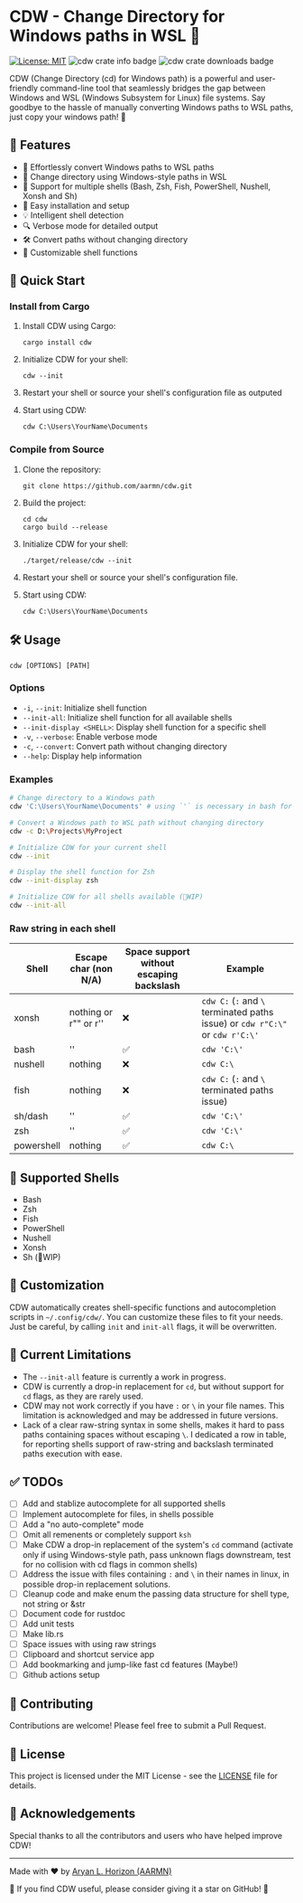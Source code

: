 # CDW - Change Directory for Windows paths in WSL 🚀

[![License: MIT](https://img.shields.io/badge/License-MIT-yellow.svg)](https://opensource.org/licenses/MIT)
![cdw crate info badge](https://badgers.space/crates/downloads/cdw)
![cdw crate downloads badge](https://badgers.space/crates/info/cdw)
<!-- ![Bash](https://img.shields.io/badge/Bash-Support-4EAA25?style=for-the-badge&logo=gnubash&logoColor=white)
![Zsh](https://img.shields.io/badge/Supports-Zsh-F15A24?style=for-the-badge)
![Fish](https://img.shields.io/badge/Supports-Fish-4AAE46?style=for-the-badge)
![PowerShell](https://img.shields.io/badge/Supports-PowerShell-5391FE?style=for-the-badge&logo=powershell&logoColor=white)
![PowerShell](https://img.shields.io/badge/powershell-5391FE?style=for-the-badge&logo=powershell&logoColor=white)
![Nushell](https://img.shields.io/badge/Supports-Nushell-4E9A06?style=for-the-badge)
![Xonsh](https://img.shields.io/badge/Supports-Xonsh-3776AB?style=for-the-badge)
![Sh](https://img.shields.io/badge/Supports-Sh-4EAA25?style=for-the-badge) -->

CDW (Change Directory (cd) for Windows path) is a powerful and user-friendly command-line tool that seamlessly bridges the gap between Windows and WSL (Windows Subsystem for Linux) file systems. Say goodbye to the hassle of manually converting Windows paths to WSL paths, just copy your windows path! 🎉

## 🌟 Features

- 🔄 Effortlessly convert Windows paths to WSL paths
- 📂 Change directory using Windows-style paths in WSL
- 🐚 Support for multiple shells (Bash, Zsh, Fish, PowerShell, Nushell, Xonsh and Sh)
- 🚀 Easy installation and setup
- 💡 Intelligent shell detection
- 🔍 Verbose mode for detailed output
- 🛠️ Convert paths without changing directory
- 🎨 Customizable shell functions

## 🚀 Quick Start

### Install from Cargo

1. Install CDW using Cargo:
   ```
   cargo install cdw
   ```

2. Initialize CDW for your shell:
   ```
   cdw --init
   ```

3. Restart your shell or source your shell's configuration file as outputed

4. Start using CDW:
   ```
   cdw C:\Users\YourName\Documents
   ```

### Compile from Source

1. Clone the repository:
   ```
   git clone https://github.com/aarmn/cdw.git
   ```

2. Build the project:
   ```
   cd cdw
   cargo build --release
   ```

3. Initialize CDW for your shell:
   ```
   ./target/release/cdw --init
   ```

4. Restart your shell or source your shell's configuration file.

5. Start using CDW:
   ```
   cdw C:\Users\YourName\Documents
   ```

## 🛠️ Usage

```
cdw [OPTIONS] [PATH]
```

### Options

- `-i`, `--init`: Initialize shell function
- `--init-all`: Initialize shell function for all available shells
- `--init-display <SHELL>`: Display shell function for a specific shell
- `-v`, `--verbose`: Enable verbose mode
- `-c`, `--convert`: Convert path without changing directory
- `--help`: Display help information

### Examples

```bash
# Change directory to a Windows path
cdw 'C:\Users\YourName\Documents' # using `'` is necessary in bash for `\` to be interpreted as raw string and remain unescaped, check your shells for more info on raw/unescaped strings

# Convert a Windows path to WSL path without changing directory
cdw -c D:\Projects\MyProject

# Initialize CDW for your current shell
cdw --init

# Display the shell function for Zsh
cdw --init-display zsh

# Initialize CDW for all shells available (🚧WIP)
cdw --init-all
```

### Raw string in each shell

| Shell      | Escape char (non N/A)       | Space support without escaping backslash | Example                     |
|------------|-----------------------------|------------------------------------------|-----------------------------|
| xonsh      | nothing or r"" or r''       |❌                                        |`cdw C:` (`:` and `\` terminated paths issue) or `cdw r"C:\"` or `cdw r'C:\'` |
| bash       | ''                          |✅                                        |`cdw 'C:\'`                                   |
| nushell    | nothing                     |❌                                        |`cdw C:\`                                     |
| fish       | nothing                     |❌                                        |`cdw C:` (`:` and `\` terminated paths issue) |
| sh/dash    | ''                          |✅                                        |`cdw 'C:\'`                                   |
| zsh        | ''                          |✅                                        |`cdw 'C:\'`                                   |
| powershell | nothing                     |✅                                        |`cdw C:\`                                     |

## 🐚 Supported Shells

- Bash
- Zsh
- Fish
- PowerShell
- Nushell
- Xonsh
- Sh (🚧WIP)

## 🎨 Customization

CDW automatically creates shell-specific functions and autocompletion scripts in `~/.config/cdw/`. You can customize these files to fit your needs. Just be careful, by calling `init` and `init-all` flags, it will be overwritten.

## 🚧 Current Limitations

- The `--init-all` feature is currently a work in progress.
- CDW is currently a drop-in replacement for `cd`, but without support for `cd` flags, as they are rarely used.
- CDW may not work correctly if you have `:` or `\` in your file names. This limitation is acknowledged and may be addressed in future versions.
- Lack of a clear raw-string syntax in some shells, makes it hard to pass paths containing spaces without escaping `\`. I dedicated a row in table, for reporting shells support of raw-string and backslash terminated paths execution with ease.

## ✅ TODOs

- [ ] Add and stablize autocomplete for all supported shells
- [ ] Implement autocomplete for files, in shells possible
- [ ] Add a "no auto-complete" mode
- [ ] Omit all remenents or completely support `ksh`
- [ ] Make CDW a drop-in replacement of the system's `cd` command (activate only if using Windows-style path, pass unknown flags downstream, test for no collision with cd flags in common shells)
- [ ] Address the issue with files containing `:` and `\` in their names in linux, in possible drop-in replacement solutions.
- [ ] Cleanup code and make enum the passing data structure for shell type, not string or &str
- [ ] Document code for rustdoc
- [ ] Add unit tests
- [ ] Make lib.rs
- [ ] Space issues with using raw strings
- [ ] Clipboard and shortcut service app
- [ ] Add bookmarking and jump-like fast cd features (Maybe!)
- [ ] Github actions setup

## 🤝 Contributing

Contributions are welcome! Please feel free to submit a Pull Request.

## 📜 License

This project is licensed under the MIT License - see the [LICENSE](LICENSE) file for details.

## 🙏 Acknowledgements

Special thanks to all the contributors and users who have helped improve CDW!

---

Made with ❤️ by [Aryan L. Horizon (AARMN)](https://github.com/aarmn)

🌟 If you find CDW useful, please consider giving it a star on GitHub! 🌟